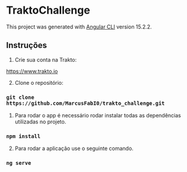 # TraktoChallenge

This project was generated with [Angular CLI](https://github.com/angular/angular-cli) version 15.2.2.

## Instruções

1. Crie sua conta na Trakto:

https://www.trakto.io 

2. Clone o repositório:
   
### `git clone https://github.com/MarcusFabI0/trakto_challenge.git` 

1. Para rodar o app é necessário rodar instalar todas as dependências utilizadas no projeto.
   
### `npm install`

2. Para rodar a aplicação use o seguinte comando.
### `ng serve`
